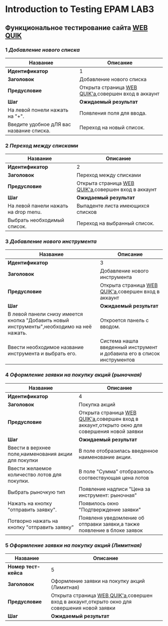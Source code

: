 # Introduction to Testing EPAM LAB3

## Функциональное тестирование сайта [WEB QUIK](https://junior.webquik.ru/ )



### 1 *Добавление нового списка*

| Название                                                     | Описание                                                     |
| ------------------------------------------------------------ | ------------------------------------------------------------ |
| **Идентификатор**                              	           | 1                                                            |
| **Заголовок**                                                | Добавление нового списка                               	  |
| **Предусловие**                                              | Открыта страница [WEB QUIK'а](https://junior.webquik.ru/),совершен вход в аккаунт|
| **Шаг**                                                      | **Ожидаемый результат**                                      |
| На левой понели нажать на "+".							   | Появления поля для ввода.                 					  |
| Введите удобное дЛЯ вас название списка.		               | Переход на новый список.									  |



### 2 *Переход между списками*

| Название                                          | Описание                                                     |
| ------------------------------------------------- | ------------------------------------------------------------ |
| **Идентификатор**                            		| 2                                                            |
| **Заголовок**                                     | Переход между списками                                       |
| **Предусловие**                                   | Открыта страница [WEB QUIK'а](https://junior.webquik.ru/),совершен вход в аккаунт|
| **Шаг**                                           | **Ожидаемый результат**                                      |
| На левой панели нажать на drop menu.     			| Выпаденте листа имеющихся списков					           |
| Выбрать необходимый список.  					    | Переход на выбранный список. 			                       |



### 3 *Добавление нового инструмента*

| Название                                                     | Описание                                                     |
| ------------------------------------------------------------ | ------------------------------------------------------------ |
| **Идентификатор**	                                           | 3                                                            |
| **Заголовок**                                                | Добавление нового инструмента                                |
| **Предусловие**                                              | Открыта страница [WEB QUIK'а](https://junior.webquik.ru/),совершен вход в аккаунт|
| **Шаг**                                                      | **Ожидаемый результат**                                      |
| В левой панели снизу имеется кнопка "Добавить новый инструменты",необходимо на неё нажать. | Откроется панель с вводом.	  |
| Ввести необходимое название инструмента и выбрать его.       | Система нашла введенный инструмент и добавила его в список инструментов |



### 4 *Оформление заявки на покупку акций (рыночная)*

| Название                                                     | Описание                                                     |
| ------------------------------------------------------------ | ------------------------------------------------------------ |
| **Идентификатор**                                            | 4                                                            |
| **Заголовок**                                                | Покупка акций			                                      |
| **Предусловие**                                              | Открыта страница [WEB QUIK'а](https://junior.webquik.ru/),совершен вход в аккаунт,открыто окно для совершения новой заявки|
| **Шаг**                                                      | **Ожидаемый результат**                                      |
| Ввести в верхнее поле,наименования акции для покупки         | В поле отобразилась введенное наименование акции.            |
| Ввести желаемое количество лотов для покупки.				   | В поле "Сумма" отобразилось соотвествующая цена лотов        |
| Выбрать рыночкую тип                          			   | Появление надписи "Цена за инструмент: рыночная"    		  |
| Нажать на кнопку "отправить заявку".                         | Появилось окно "Подтверждение заявки"                        |
| Потворно нажать на кнопку "отправить заявку"				   | Появленя уведомление об отправки заявки,а также появление в блоке заявок |



### 5 *Оформление заявки на покупку акций (Лимитная)*

| Название                                                     | Описание                                                     |
| ------------------------------------------------------------ | ------------------------------------------------------------ |
| **Номер тест-кейса**                                         | 5                                                            |
| **Заголовок**                                                | Оформление заявки на покупку акций (Лимитная)                |
| **Предусловие**                                              | Открыта страница [WEB QUIK'а](https://junior.webquik.ru/),совершен вход в аккаунт,открыто окно для совершения новой заявки |
| **Шаг**                                                      | **Ожидаемый результат**                                      |
